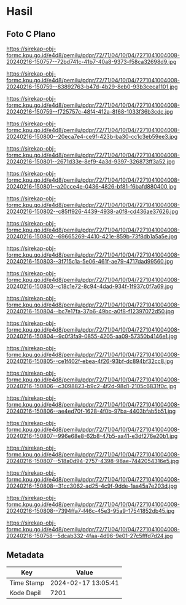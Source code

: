 # Hasil

## Foto C Plano

https://sirekap-obj-formc.kpu.go.id/e4d8/pemilu/pdpr/72/71/04/10/04/7271041004008-20240216-150757--72bd741c-41b7-40a8-9373-f58ca32698d9.jpg

https://sirekap-obj-formc.kpu.go.id/e4d8/pemilu/pdpr/72/71/04/10/04/7271041004008-20240216-150759--83892763-b47d-4b29-8eb0-93b3ceca1101.jpg

https://sirekap-obj-formc.kpu.go.id/e4d8/pemilu/pdpr/72/71/04/10/04/7271041004008-20240216-150759--f725757c-48f4-412a-8f68-1033f36b3cdc.jpg

https://sirekap-obj-formc.kpu.go.id/e4d8/pemilu/pdpr/72/71/04/10/04/7271041004008-20240216-150800--20eca7e4-ce9f-423b-ba30-cc1c3eb59ee3.jpg

https://sirekap-obj-formc.kpu.go.id/e4d8/pemilu/pdpr/72/71/04/10/04/7271041004008-20240216-150801--2671d33e-8ef9-4a3d-9397-326873ff3a52.jpg

https://sirekap-obj-formc.kpu.go.id/e4d8/pemilu/pdpr/72/71/04/10/04/7271041004008-20240216-150801--a20cce4e-0436-4826-bf81-f6bafd880400.jpg

https://sirekap-obj-formc.kpu.go.id/e4d8/pemilu/pdpr/72/71/04/10/04/7271041004008-20240216-150802--c85ff926-4439-4938-a0f8-cd436ae37626.jpg

https://sirekap-obj-formc.kpu.go.id/e4d8/pemilu/pdpr/72/71/04/10/04/7271041004008-20240216-150802--69665269-4410-421e-859b-73f8db1a5a5e.jpg

https://sirekap-obj-formc.kpu.go.id/e4d8/pemilu/pdpr/72/71/04/10/04/7271041004008-20240216-150803--3f715c1a-5e06-461f-ae79-4717dad99560.jpg

https://sirekap-obj-formc.kpu.go.id/e4d8/pemilu/pdpr/72/71/04/10/04/7271041004008-20240216-150803--c18c1e72-8c94-4dad-934f-1f937c0f7a69.jpg

https://sirekap-obj-formc.kpu.go.id/e4d8/pemilu/pdpr/72/71/04/10/04/7271041004008-20240216-150804--bc7e17fa-37b6-49bc-a0f8-f12397072d50.jpg

https://sirekap-obj-formc.kpu.go.id/e4d8/pemilu/pdpr/72/71/04/10/04/7271041004008-20240216-150804--9c0f3fa9-0855-4205-aa09-57350b4146e1.jpg

https://sirekap-obj-formc.kpu.go.id/e4d8/pemilu/pdpr/72/71/04/10/04/7271041004008-20240216-150805--ce1f402f-ebea-4f26-93bf-dc894bf32cc8.jpg

https://sirekap-obj-formc.kpu.go.id/e4d8/pemilu/pdpr/72/71/04/10/04/7271041004008-20240216-150806--c3098823-b9c2-4f2d-98d1-2105c6831f0c.jpg

https://sirekap-obj-formc.kpu.go.id/e4d8/pemilu/pdpr/72/71/04/10/04/7271041004008-20240216-150806--ae4ed70f-1628-4f0b-97ba-4403bfab5b51.jpg

https://sirekap-obj-formc.kpu.go.id/e4d8/pemilu/pdpr/72/71/04/10/04/7271041004008-20240216-150807--996e68e8-62b8-47b5-aa41-e3df276e20b1.jpg

https://sirekap-obj-formc.kpu.go.id/e4d8/pemilu/pdpr/72/71/04/10/04/7271041004008-20240216-150807--518a0d94-2757-4398-98ae-7442054316e5.jpg

https://sirekap-obj-formc.kpu.go.id/e4d8/pemilu/pdpr/72/71/04/10/04/7271041004008-20240216-150808--31cc3062-ad25-4c9f-9dde-1aa45a7e203d.jpg

https://sirekap-obj-formc.kpu.go.id/e4d8/pemilu/pdpr/72/71/04/10/04/7271041004008-20240216-150808--7394ffa7-f46c-45e3-95a9-17541852db45.jpg

https://sirekap-obj-formc.kpu.go.id/e4d8/pemilu/pdpr/72/71/04/10/04/7271041004008-20240216-150758--5dcab332-4faa-4d96-9e01-27c5fffd7d24.jpg


## Metadata

| Key        | Value               |
| ---------- | ------------------- |
| Time Stamp | 2024-02-17 13:05:41 |
| Kode Dapil | 7201                |



